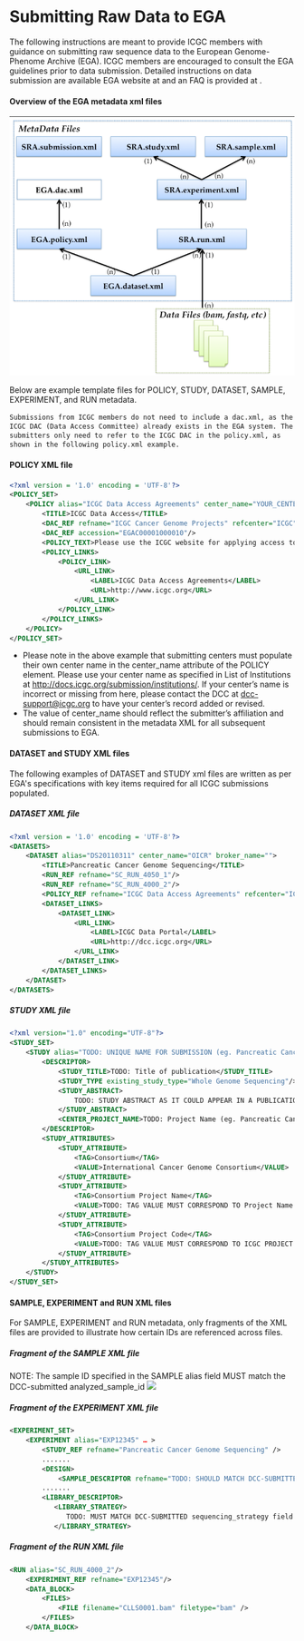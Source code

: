# Submitting Raw Data to EGA

The following instructions are meant to provide ICGC members with guidance on submitting raw sequence data to the European Genome-Phenome Archive (EGA). ICGC members are encouraged to consult the EGA guidelines prior to data submission. Detailed instructions on data submission are available EGA website at  and an FAQ is provided at .


#### Overview of the EGA metadata xml files

![](/submission/images/ega-meta.png)

Below are example template files for POLICY, STUDY, DATASET, SAMPLE, EXPERIMENT, and RUN metadata.

```text
Submissions from ICGC members do not need to include a dac.xml, as the ICGC DAC (Data Access Committee) already exists in the EGA system. The submitters only need to refer to the ICGC DAC in the policy.xml, as shown in the following policy.xml example.
```

#### POLICY XML file

```xml
<?xml version = '1.0' encoding = 'UTF-8'?>
<POLICY_SET>
    <POLICY alias="ICGC Data Access Agreements" center_name="YOUR_CENTER_NAME_HERE. See http://docs.icgc.org/submission/institutions/ (eg. OICR)" broker_name="EGA">
        <TITLE>ICGC Data Access</TITLE>
        <DAC_REF refname="ICGC Cancer Genome Projects" refcenter="ICGC"/>
        <DAC_REF accession="EGAC00001000010"/>
        <POLICY_TEXT>Please use the ICGC website for applying access to the data</POLICY_TEXT>
        <POLICY_LINKS>
            <POLICY_LINK>
                <URL_LINK>
                    <LABEL>ICGC Data Access Agreements</LABEL>
                    <URL>http://www.icgc.org</URL>
                </URL_LINK>
            </POLICY_LINK>
        </POLICY_LINKS>
    </POLICY>
</POLICY_SET>
```

* Please note in the above example that submitting centers must populate their own center name in the center_name attribute of the POLICY element. Please use your center name as specified in List of Institutions at http://docs.icgc.org/submission/institutions/. If your center’s name is incorrect or missing from here, please contact the DCC at dcc-support@icgc.org to have your center’s record added or revised.
* The value of center_name should reflect the submitter’s affiliation and should remain consistent in the metadata XML for all subsequent submissions to EGA.

#### DATASET and STUDY XML files

The following examples of DATASET and STUDY xml files are written as per EGA's specifications with key items required for all ICGC submissions populated.

##### DATASET XML file

```xml
<?xml version = '1.0' encoding = 'UTF-8'?>
<DATASETS>
    <DATASET alias="DS20110311" center_name="OICR" broker_name="">
        <TITLE>Pancreatic Cancer Genome Sequencing</TITLE>
        <RUN_REF refname="SC_RUN_4050_1"/>
        <RUN_REF refname="SC_RUN_4000_2"/>
        <POLICY_REF refname="ICGC Data Access Agreements" refcenter="ICGC"/>
        <DATASET_LINKS>
            <DATASET_LINK>
                <URL_LINK>
                    <LABEL>ICGC Data Portal</LABEL>
                    <URL>http://dcc.icgc.org</URL>
                </URL_LINK>
            </DATASET_LINK>
        </DATASET_LINKS>
    </DATASET>
</DATASETS>
```

##### STUDY XML file

```xml
<?xml version="1.0" encoding="UTF-8"?>
<STUDY_SET>
    <STUDY alias="TODO: UNIQUE NAME FOR SUBMISSION (eg. Pancreatic Cancer Genome Sequencing)" center_name="TODO: centre name/abbreviation found at http://docs.icgc.org/submission/institutions/ (eg. OICR)">
        <DESCRIPTOR>
            <STUDY_TITLE>TODO: Title of publication</STUDY_TITLE>
            <STUDY_TYPE existing_study_type="Whole Genome Sequencing"/>
            <STUDY_ABSTRACT>
                TODO: STUDY ABSTRACT AS IT COULD APPEAR IN A PUBLICATION
            </STUDY_ABSTRACT>
            <CENTER_PROJECT_NAME>TODO: Project Name (eg. Pancreatic Cancer Sequencing Initiative)</CENTER_PROJECT_NAME>
        </DESCRIPTOR>
        <STUDY_ATTRIBUTES>
            <STUDY_ATTRIBUTE>
                <TAG>Consortium</TAG>
                <VALUE>International Cancer Genome Consortium</VALUE>
            </STUDY_ATTRIBUTE>
            <STUDY_ATTRIBUTE>
                <TAG>Consortium Project Name</TAG>
                <VALUE>TODO: TAG VALUE MUST CORRESPOND TO Project Name listed in http://docs.icgc.org/submission/projects/</VALUE>
            </STUDY_ATTRIBUTE>
            <STUDY_ATTRIBUTE>
                <TAG>Consortium Project Code</TAG>
                <VALUE>TODO: TAG VALUE MUST CORRESPOND TO ICGC PROJECT CODE (eg. PACA-CA). DCC Project codes can be found at http://docs.icgc.org/submission/projects/</VALUE>
            </STUDY_ATTRIBUTE>
        </STUDY_ATTRIBUTES>
    </STUDY>
</STUDY_SET>
```

#### SAMPLE, EXPERIMENT and RUN XML files

For SAMPLE, EXPERIMENT and RUN metadata, only fragments of the XML files are provided to illustrate how certain IDs are referenced across files.

##### Fragment of the SAMPLE XML file
NOTE: The sample ID specified in the SAMPLE alias field MUST match the DCC-submitted analyzed_sample_id
![][1]


##### Fragment of the EXPERIMENT XML file

```xml
<EXPERIMENT_SET>
    <EXPERIMENT alias="EXP12345" … >
        <STUDY_REF refname="Pancreatic Cancer Genome Sequencing" />
        .......
        <DESIGN>
            <SAMPLE_DESCRIPTOR refname="TODO: SHOULD MATCH DCC-SUBMITTED analyzed_sample_id" />
        .......
        <LIBRARY_DESCRIPTOR>
           <LIBRARY_STRATEGY>
              TODO: MUST MATCH DCC-SUBMITTED sequencing_strategy field
           </LIBRARY_STRATEGY>


```

##### Fragment of the RUN XML file

```xml
<RUN alias="SC_RUN_4000_2"/>
    <EXPERIMENT_REF refname="EXP12345"/>
    <DATA_BLOCK>
        <FILES>
            <FILE filename="CLLS0001.bam" filetype="bam" />
        </FILES>
    </DATA_BLOCK>
```
[1]: /submissions/images/EGA_Sample_Metadata_XML.png
